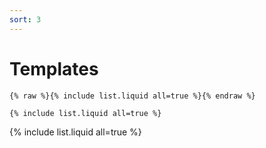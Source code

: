 ```yaml
---
sort: 3
---
```


# Templates

```
{% raw %}{% include list.liquid all=true %}{% endraw %}

{% include list.liquid all=true %}
```

{% include list.liquid all=true %}
